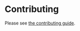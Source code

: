 # Contributing

Please see [the contributing guide](<https://softboiler.github.io/boilercv/contributing.html>).
